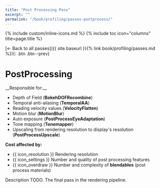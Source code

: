 ```yaml
---
title: "Post Processing Pass"
excerpt: ""
permalink: "/book/profiling/passes-postprocess/"
---
```


{% include custom/inline-icons.md %}
{% include toc icon="columns" title=page.title %}

[← Back to all passes]({{ site.baseurl }}{% link book/profiling/passes.md %}){: .btn .btn--prev}

# PostProcessing

<div class="notice" markdown="1">
__Responsible for:__

* Depth of Field (__BokehDOFRecombine__)
* Temporal anti-aliasing (__TemporalAA__)
* Reading velocity values (__VelocityFlatten__)
* Motion blur (__MotionBlur__)
* Auto exposure (__PostProcessEyeAdaptation__)
* Tone mapping (__Tonemapper__)
* Upscaling from rendering resolution to display's resolution (__PostProcessUpscale__)

__Cost affected by:__

* {{ icon_resolution }} Rendering resolution
* {{ icon_settings }} Number and quality of post processing features
* {{ icon_overdraw }} Number and complexity of __blendables__ (post process materials)
</div>

Description TODO. The final pass in the rendering pipeline.
